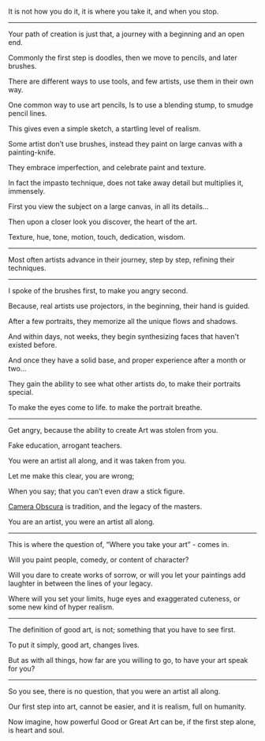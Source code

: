 It is not how you do it,
it is where you take it, and when you stop.

---

Your path of creation is just that,
a journey with a beginning and an open end.

Commonly the first step is doodles,
then we move to pencils, and later brushes.

There are different ways to use tools,
and few artists, use them in their own way.

One common way to use art pencils,
Is to use a blending stump, to smudge pencil lines.

This gives even a simple sketch,
a startling level of realism.

Some artist don’t use brushes,
instead they paint on large canvas with a painting-knife.

They embrace imperfection,
and celebrate paint and texture.

In fact the impasto technique,
does not take away detail but multiplies it, immensely.

First you view the subject on a large canvas,
in all its details…

Then upon a closer look you discover,
the heart of the art.

Texture, hue, tone, motion, touch,
dedication, wisdom.

---

Most often artists advance in their journey,
step by step, refining their techniques.

---

I spoke of the brushes first,
to make you angry second.

Because, real artists use projectors,
in the beginning, their hand is guided.

After a few portraits,
they memorize all the unique flows and shadows.

And within days, not weeks,
they begin synthesizing faces that haven't existed before.

And once they have a solid base,
and proper experience after a month or two…

They gain the ability to see what other artists do,
to make their portraits special.

To make the eyes come to life.
to make the portrait breathe.

---

Get angry,
because the ability to create Art was stolen from you.

Fake education,
arrogant teachers.

You were an artist all along,
and it was taken from you.

Let me make this clear,
you are wrong;

When you say;
that you can’t even draw a stick figure.

[Camera Obscura][1] is tradition,
and the legacy of the masters.

You are an artist,
you were an artist all along.

---

This is where the question of,
“Where you take your art” - comes in.

Will you paint people, comedy,
or content of character?

Will you dare to create works of sorrow,
or will you let your paintings add laughter in between the lines of your legacy.

Where will you set your limits,
huge eyes and exaggerated cuteness, or some new kind of hyper realism.

---

The definition of good art,
is not; something that you have to see first.

To put it simply,
good art, changes lives.

But as with all things, how far are you willing to go,
to have your art speak for you?

---

So you see, there is no question,
that you were an artist all along.

Our first step into art,
cannot be easier, and it is realism, full on humanity.

Now imagine, how powerful Good or Great Art can be,
if the first step alone, is heart and soul.

[1]: /permalink/0a216864-3c2d-4a66-ac83-3c774d6de993/
